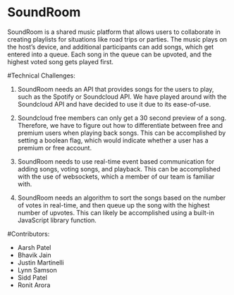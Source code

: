 # SoundRoom

SoundRoom is a shared music platform that allows users to collaborate in creating playlists for situations like road trips or parties. The music plays on the host’s device, and additional participants can add songs, which get entered into a queue. Each song in the queue can be upvoted, and the highest voted song gets played first.


#Technical Challenges:

1) SoundRoom needs an API that provides songs for the users to play, such as the Spotify or Soundcloud API. We have played around with the Soundcloud API and have decided to use it due to its ease-of-use.


2) Soundcloud free members can only get a 30 second preview of a song. Therefore, we have to figure out how to differentiate between free and premium users when playing back songs. This can be accomplished by setting a boolean flag, which would indicate whether a user has a premium or free account.


3) SoundRoom needs to use real-time event based communication for adding songs, voting songs, and playback. This can be accomplished with the use of websockets, which a member of our team is familiar with.


4) SoundRoom needs an algorithm to sort the songs based on the number of votes in real-time, and then queue up the song with the highest number of upvotes. This can likely be accomplished using a built-in JavaScript library function.

#Contributors:
* Aarsh Patel
* Bhavik Jain
* Justin Martinelli
* Lynn Samson
* Sidd Patel
* Ronit Arora
